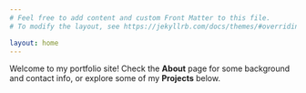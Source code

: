 ```yaml
---
# Feel free to add content and custom Front Matter to this file.
# To modify the layout, see https://jekyllrb.com/docs/themes/#overriding-theme-defaults

layout: home
---
```

Welcome to my portfolio site! Check the <b>About</b> page for some background and contact info, or explore some of my <b>Projects</b> below.